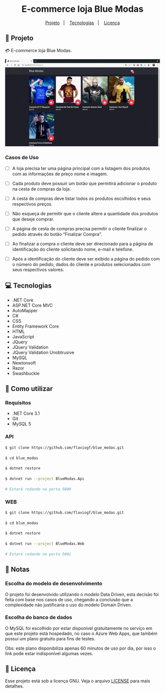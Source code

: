 <h1 align="center">
  E-commerce loja Blue Modas
</h1>

<p align="center">
  <a href="#rocket-projeto">Projeto</a>&nbsp;&nbsp;&nbsp;|&nbsp;&nbsp;&nbsp;
  <a href="#computer-tecnologias">Tecnologias</a>&nbsp;&nbsp;&nbsp;|&nbsp;&nbsp;&nbsp;
  <a href="#memo-licença">Licença</a>
</p>

## :rocket: Projeto

:credit_card: E-commerce loja Blue Modas.

<p align="center">
  <img src="./.github/web.gif" />
</p>

### Casos de Uso

- [ ] A loja precisa ter uma página principal com a listagem dos produtos com as informações de
preço nome e imagem.

- [ ] Cada produto deve possuir um botão que permitirá adicionar o produto na cesta de compras
da loja.

- [ ] A cesta de compras deve listar todos os produtos escolhidos e seus respectivos preços.

- [ ] Não esqueça de permitir que o cliente altere a quantidade dos produtos que deseje comprar.

- [ ] A página de cesta de compras precisa permitir o cliente finalizar o pedido através do botão
“Finalizar Compra”.

- [ ] Ao finalizar a compra o cliente deve ser direcionado para a página de identificação do cliente
solicitando nome, e-mail e telefone.

- [ ] Após a identificação do cliente deve ser exibido a página do pedido com o número do pedido,
dados do cliente e produtos selecionados com seus respectivos valores.

## :computer: Tecnologias

- .NET Core
- ASP.NET Core MVC
- AutoMapper
- C#
- CSS
- Entity Framework Core
- HTML
- JavaScript
- JQuery
- JQuery Validation
- JQuery Validation Unobtrusive
- MySQL
- Newtonsoft
- Razor
- Swashbuckle

## :thinking: Como utilizar

### Requisitos

- .NET Core 3.1
- Git
- MySQL 5

### API 

```bash
$ git clone https://github.com/flaviogf/blue_modas.git

$ cd blue_modas

$ dotnet restore

$ dotnet run --project BlueModas.Api

# Estará rodando na porta 5000
```

### WEB
```bash
$ git clone https://github.com/flaviogf/blue_modas.git

$ cd blue_modas

$ dotnet restore

$ dotnet run --project BlueModas.Web

# Estará rodando na porta 5001
```

## :notebook: Notas

### Escolha do modelo de desenvolvimento

O projeto foi desenvolvido utilizando o modelo Data Driven, esta decisão foi feita com base nos casos de uso, chegando a
conclusão que a complexidade não justificaria o uso do modelo Domain Driven.

### Escolha do banco de dados

O MySQL foi escolhido por estar disponível gratuitamente no serviço em que este projeto está hospedado, no caso o Azure
Web Apps, que também possui um plano gratuito para fins de testes.

Obs: este plano disponibiliza apenas 60 minutos de uso por dia, por isso o link pode estar indisponível algumas vezes.

## :memo: Licença

Esse projeto está sob a licença GNU. Veja o arquivo [LICENSE](LICENSE) para mais detalhes.

